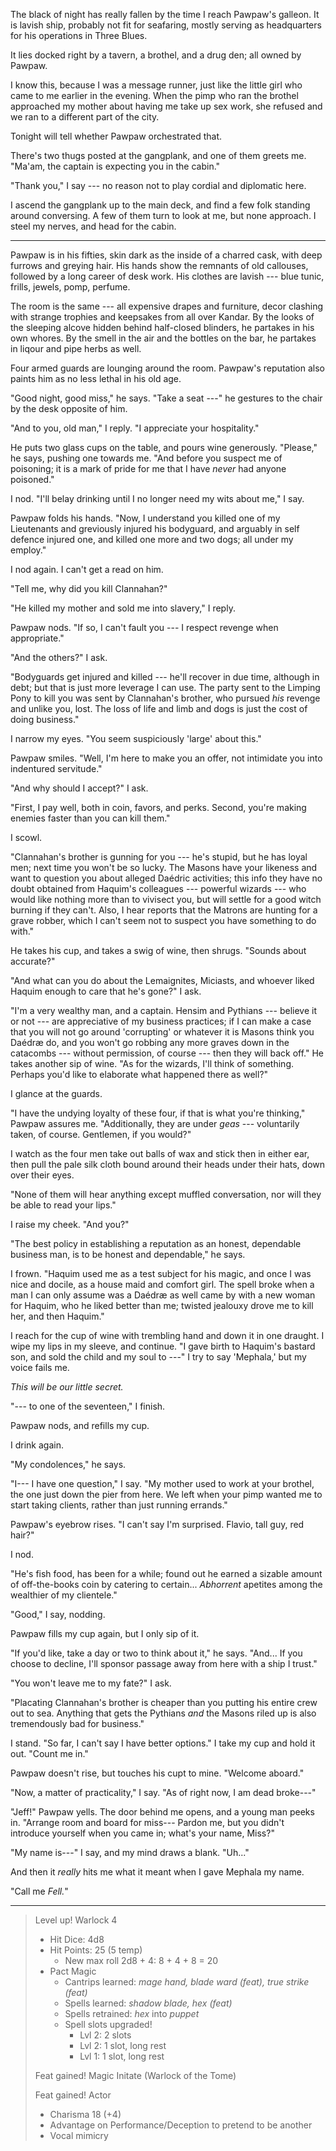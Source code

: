 The black of night has really fallen by the time I reach Pawpaw's galleon. It is 
lavish ship, probably not fit for seafaring, mostly serving as headquarters for his
operations in Three Blues.

It lies docked right by a tavern, a brothel, and a drug den; all owned by Pawpaw.

I know this, because I was a message runner, just like the little girl
who came to me earlier in the evening. When the pimp who ran the brothel
approached my mother about having me take up sex work, she refused and we ran to
a different part of the city.

Tonight will tell whether Pawpaw orchestrated that.

There's two thugs posted at the gangplank, and one of them greets me. "Ma'am,
the captain is expecting you in the cabin."

"Thank you," I say --- no reason not to play cordial and diplomatic here.

I ascend the gangplank up to the main deck, and find a few folk standing around
conversing. A few of them turn to look at me, but none approach. I steel my nerves,
and head for the cabin. 

----

Pawpaw is in his fifties, skin dark as the inside of a charred cask, with deep
furrows and greying hair. His hands show the remnants of old callouses, followed
by a long career of desk work. His clothes are lavish --- blue tunic, frills,
jewels, pomp, perfume.

The room is the same --- all expensive drapes and furniture, decor clashing with
strange trophies and keepsakes from all over Kandar. By the looks of the sleeping alcove
hidden behind half-closed blinders, he partakes in his own whores. By the smell in the air and
the bottles on the bar, he partakes in liqour and pipe herbs as well.

Four armed guards are lounging around the room. Pawpaw's reputation also paints him as
no less lethal in his old age.

"Good night, good miss," he says. "Take a seat ---" he gestures to the chair by the desk
opposite of him.

"And to you, old man," I reply. "I appreciate your hospitality."

He puts two glass cups on the table, and pours wine generously. "Please," he says, pushing one
towards me. "And before you suspect me of poisoning; it is a mark of pride for me that I have
_never_ had anyone poisoned."

I nod. "I'll belay drinking until I no longer need my wits about me," I say.

Pawpaw folds his hands. "Now, I understand you killed one of my Lieutenants and greviously injured his bodyguard,
and arguably in self defence injured one, and killed one more and two dogs; all under my employ."

I nod again. I can't get a read on him.

"Tell me, why did you kill Clannahan?"

"He killed my mother and sold me into slavery," I reply.

Pawpaw nods. "If so, I can't fault you --- I respect revenge when appropriate."

"And the others?" I ask.

"Bodyguards get injured and killed --- he'll recover in due time, although in debt; but that
is just more leverage I can use. The party sent to the Limping Pony to kill you was sent by
Clannahan's brother, who pursued _his_ revenge and unlike you, lost. The loss of life and limb and dogs
is just the cost of doing business."

I narrow my eyes. "You seem suspiciously 'large' about this."

Pawpaw smiles. "Well, I'm here to make you an offer, not intimidate you into indentured servitude."

"And why should I accept?" I ask.

"First, I pay well, both in coin, favors, and perks. Second, you're making enemies faster than you
can kill them."

I scowl.

"Clannahan's brother is gunning for you --- he's stupid, but he has loyal men;
next time you won't be so lucky. The Masons have your likeness and want to
question you about alleged Daédric activities; this info they have no doubt
obtained from Haquim's colleagues --- powerful wizards --- who would like
nothing more than to vivisect you, but will settle for a good witch burning
if they can't. Also, I hear reports that the Matrons are hunting for a grave
robber, which I can't seem not to suspect you have something to do with."

He takes his cup, and takes a swig of wine, then shrugs. "Sounds about accurate?"

"And what can you do about the Lemaignites, Miciasts, and whoever liked Haquim
enough to care that he's gone?" I ask.

"I'm a very wealthy man, and a captain. Hensim and Pythians --- believe it or not ---
are appreciative of my business practices; if I can make a case that you will not go around
'corrupting' or whatever it is Masons think you Daédræ do, and you won't go robbing any
more graves down in the catacombs --- without permission, of course --- then they will back
off." He takes another sip of wine. "As for the wizards, I'll think of something. Perhaps
you'd like to elaborate what happened there as well?"

I glance at the guards.

"I have the undying loyalty of these four, if that is what you're thinking," Pawpaw
assures me. "Additionally, they are under _geas_ --- voluntarily taken, of course.
Gentlemen, if you would?"

I watch as the four men take out balls of wax and stick then in either ear, then pull
the pale silk cloth bound around their heads under their hats, down over their eyes.

"None of them will hear anything except muffled conversation, nor will they be
able to read your lips."

I raise my cheek. "And you?"

"The best policy in establishing a reputation as an honest, dependable business man, is to be
honest and dependable," he says.

I frown. "Haquim used me as a test subject for his magic, and once I was nice
and docile, as a house maid and comfort girl. The spell broke when a man I can
only assume was a Daédræ as well came by with a new woman for Haquim, who he liked
better than me; twisted jealouxy drove me to kill her, and then Haquim."

I reach for the cup of wine with trembling hand and down it in one draught. I wipe my lips
in my sleeve, and continue. "I gave birth to Haquim's bastard son, and sold the child
and my soul to ---" I try to say 'Mephala,' but my voice fails me.

_This will be our little secret._

"--- to one of the seventeen," I finish.

Pawpaw nods, and refills my cup.

I drink again.

"My condolences," he says.

"I--- I have one question," I say. "My mother used to work at your brothel,
the one just down the pier from here. We left when your pimp wanted me to start
taking clients, rather than just running errands."

Pawpaw's eyebrow rises. "I can't say I'm surprised. Flavio, tall guy, red hair?"

I nod.

"He's fish food, has been for a while; found out he earned a sizable amount of
off-the-books coin by catering to certain... _Abhorrent_ apetites among the wealthier
of my clientele."

"Good," I say, nodding.

Pawpaw fills my cup again, but I only sip of it.

"If you'd like, take a day or two to think about it," he says. "And... If you choose
to decline, I'll sponsor passage away from here with a ship I trust."

"You won't leave me to my fate?" I ask.

"Placating Clannahan's brother is cheaper than you putting his entire crew out
to sea. Anything that gets the Pythians _and_ the Masons riled up is also
tremendously bad for business."

I stand. "So far, I can't say I have better options." I take my cup and 
hold it out. "Count me in."

Pawpaw doesn't rise, but touches his cupt to mine. "Welcome aboard."

"Now, a matter of practicality," I say. "As of right now, I am dead broke---"

"Jeff!" Pawpaw yells. The door behind me opens, and a young man peeks in. "Arrange room
and board for miss--- Pardon me, but you didn't introduce yourself when you came in;
what's your name, Miss?"

"My name is---" I say, and my mind draws a blank. "Uh..."

And then it _really_ hits me what it meant when I gave Mephala my name.

"Call me _Fell._"

----

> Level up! Warlock 4
>
> - Hit Dice: 4d8
> - Hit Points: 25 (5 temp)
>   - New max roll 2d8 + 4: 8 + 4 + 8 = 20
> - Pact Magic
>   - Cantrips learned: _mage hand, blade ward (feat), true strike (feat)_
>   - Spells learned: _shadow blade, hex (feat)_
>   - Spells retrained: _hex_ into _puppet_
>   - Spell slots upgraded!
>     - Lvl 2: 2 slots
>     - Lvl 2: 1 slot, long rest
>     - Lvl 1: 1 slot, long rest
> 
> Feat gained! Magic Initate (Warlock of the Tome)
>
> Feat gained! Actor
>
> - Charisma 18 (+4)
> - Advantage on Performance/Deception to pretend to be another
> - Vocal mimicry

